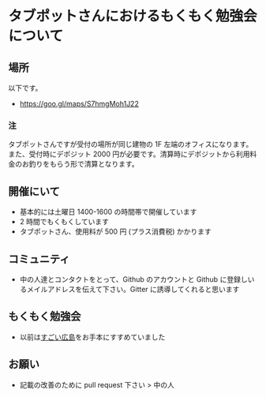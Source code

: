 # タブポットさんにおけるもくもく勉強会について

## 場所

以下です。

- https://goo.gl/maps/S7hmgMoh1J22

### 注

タブポットさんですが受付の場所が同じ建物の 1F 左端のオフィスになります。また、受付時にデポジット 2000 円が必要です。清算時にデポジットから利用料金のお釣りをもらう形で清算となります。

## 開催にいて

- 基本的には土曜日 1400-1600 の時間帯で開催しています
- 2 時間でもくもくしています
- タブポットさん、使用料が 500 円 (プラス消費税) かかります

## コミュニティ

- 中の人達とコンタクトをとって、Github のアカウントと Github に登録しいるメイルアドレスを伝えて下さい。Gitter に誘導してくれると思います

## もくもく勉強会

- 以前は[すごい広島](http://great-h.github.io/)をお手本にすすめていました

## お願い

- 記載の改善のために pull request 下さい > 中の人
